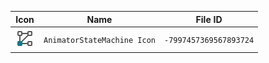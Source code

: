| Icon | Name | File ID |
| ---  | ---  | ---     |
| ![](AnimatorStateMachine%20Icon.png) | `AnimatorStateMachine Icon` | `-7997457369567893724` |
